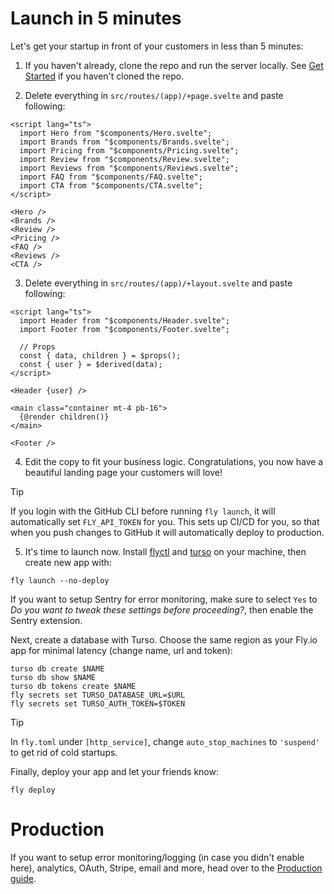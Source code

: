 # Launch in 5 minutes

Let's get your startup in front of your customers in less than 5 minutes:

1. If you haven't already, clone the repo and run the server locally. See [Get Started](../../README.md) if you haven't cloned the repo.

2. Delete everything in `src/routes/(app)/+page.svelte` and paste following:

```svelte
<script lang="ts">
  import Hero from "$components/Hero.svelte";
  import Brands from "$components/Brands.svelte";
  import Pricing from "$components/Pricing.svelte";
  import Review from "$components/Review.svelte";
  import Reviews from "$components/Reviews.svelte";
  import FAQ from "$components/FAQ.svelte";
  import CTA from "$components/CTA.svelte";
</script>

<Hero />
<Brands />
<Review />
<Pricing />
<FAQ />
<Reviews />
<CTA />
```

3. Delete everything in `src/routes/(app)/+layout.svelte` and paste following:

```svelte
<script lang="ts">
  import Header from "$components/Header.svelte";
  import Footer from "$components/Footer.svelte";

  // Props
  const { data, children } = $props();
  const { user } = $derived(data);
</script>

<Header {user} />

<main class="container mt-4 pb-16">
  {@render children()}
</main>

<Footer />
```

4. Edit the copy to fit your business logic. Congratulations, you now have a beautiful landing page your customers will love!

> [!TIP]
> If you login with the GitHub CLI before running `fly launch`, it will automatically set `FLY_API_TOKEN` for you.
> This sets up CI/CD for you, so that when you push changes to GitHub it will automatically deploy to production.

5. It's time to launch now. Install [flyctl](https://fly.io/docs/hands-on/install-flyctl/) and [turso](https://docs.turso.tech/cli/introduction) on your machine, then create new app with:

```
fly launch --no-deploy
```

If you want to setup Sentry for error monitoring, make sure to select `Yes` to _Do you want to tweak these settings before proceeding?_, then enable the Sentry extension.

Next, create a database with Turso. Choose the same region as your Fly.io app for minimal latency (change name, url and token):

```
turso db create $NAME
turso db show $NAME
turso db tokens create $NAME
fly secrets set TURSO_DATABASE_URL=$URL
fly secrets set TURSO_AUTH_TOKEN=$TOKEN
```

> [!TIP]
> In `fly.toml` under `[http_service]`, change `auto_stop_machines` to `'suspend'` to get rid of cold startups.

Finally, deploy your app and let your friends know:

```
fly deploy
```

# Production

If you want to setup error monitoring/logging (in case you didn't enable here), analytics, OAuth, Stripe, email and more, head over to the [Production guide](2-production.md).
